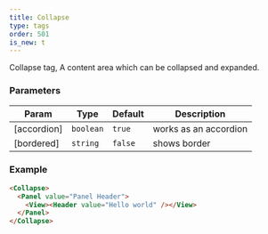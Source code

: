 ```yaml
---
title: Collapse
type: tags
order: 501
is_new: t
---
```


Collapse tag, A content area which can be collapsed and expanded.

### Parameters

| Param | Type | Default | Description |
| --- | --- | --- | --- |
| [accordion] | <code>boolean</code> | <code>true</code> | works as an accordion |
| [bordered] | <code>string</code> | <code>false</code> | shows border |

### Example
```html
<Collapse>
  <Panel value="Panel Header">
    <View><Header value="Hello world" /></View>
  </Panel>
</Collapse>
```
